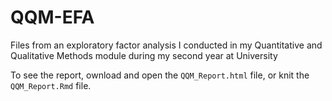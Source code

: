 # QQM-EFA
Files from an exploratory factor analysis I conducted in my Quantitative and Qualitative Methods module during my second year at University

To see the report, ownload and open the `QQM_Report.html` file, or knit the `QQM_Report.Rmd` file.
